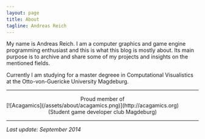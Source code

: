 ```yaml
---
layout: page
title: About
tagline: Andreas Reich
---
```


My name is Andreas Reich. I am a computer graphics and game engine programming enthusiast and this is what this blog is mostly about.
Its main purpose is to archive and share some of my projects and insights on the mentioned fields.

Currently I am studying for a master degreee in Computational Visualistics at the Otto-von-Guericke University Magdeburg.

<hr>

<center>Proud member of</center>
[![Acagamics](/assets/about/acagamics.png)](http://acagamics.org)
<center>(Student game developer club Magdeburg)</center>

<hr>

*Last update: September 2014*